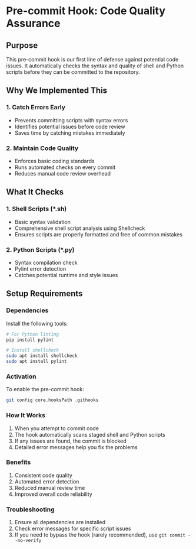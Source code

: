# Pre-commit Hook: Code Quality Assurance
## Purpose
This pre-commit hook is our first line of defense against potential code issues. It automatically checks the syntax and quality of shell and Python scripts before they can be committed to the repository.
## Why We Implemented This
### 1. Catch Errors Early
- Prevents committing scripts with syntax errors
- Identifies potential issues before code review
- Saves time by catching mistakes immediately

### 2. Maintain Code Quality
- Enforces basic coding standards
- Runs automated checks on every commit
- Reduces manual code review overhead

## What It Checks
### 1. Shell Scripts (*.sh)
- Basic syntax validation
- Comprehensive shell script analysis using Shellcheck
- Ensures scripts are properly formatted and free of common mistakes

### 2. Python Scripts (*.py)
- Syntax compilation check
- Pylint error detection
- Catches potential runtime and style issues

## Setup Requirements
### Dependencies
Install the following tools:
```sh 
# For Python linting
pip install pylint

# Install shellcheck
sudo apt install shellcheck
sudo apt install pylint
```
### Activation
To enable the pre-commit hook:
```sh
git config core.hooksPath .githooks
```

### How It Works
1. When you attempt to commit code
2. The hook automatically scans staged shell and Python scripts
3. If any issues are found, the commit is blocked
4. Detailed error messages help you fix the problems

### Benefits
1. Consistent code quality
2. Automated error detection
3. Reduced manual review time
4. Improved overall code reliability

### Troubleshooting
1. Ensure all dependencies are installed
2. Check error messages for specific script issues
3. If you need to bypass the hook (rarely recommended), use `git commit --no-verify`